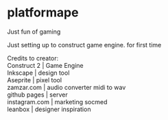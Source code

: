 # platformape
Just fun of gaming    
    
Just setting up to construct game engine. for first time    
    
Credits to creator:    
Construct 2 | Game Engine    
Inkscape | design tool    
Aseprite | pixel tool    
zamzar.com | audio converter midi to wav    
github pages | server    
instagram.com | marketing socmed    
leanbox | designer inspiration    